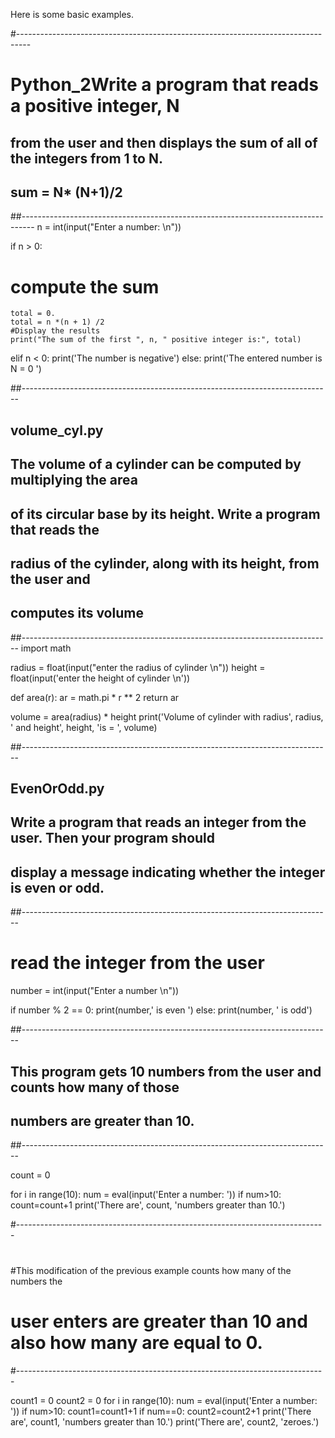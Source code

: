 Here is some basic examples. 



#---------------------------------------------------------------------------------
# Python_2Write a program that reads a positive integer, N
## from the user and then displays the sum of all of the integers from 1 to N.

##  sum = N* (N+1)/2
##---------------------------------------------------------------------------------
n = int(input("Enter a number: \n"))

if n > 0:
# compute the sum
    total = 0.
    total = n *(n + 1) /2
    #Display the results
    print("The sum of the first ", n, " positive integer is:", total)
elif n < 0:
    print('The number is negative')
else:
    print('The entered number is N = 0 ')


##-----------------------------------------------------------------------------
##                    volume_cyl.py
##  The volume of a cylinder can be computed by multiplying the area
## of its circular base by its height. Write a program that reads the
## radius of the cylinder, along with its height, from the user and
## computes its volume
##-----------------------------------------------------------------------------
import math

radius = float(input("enter the radius of cylinder \n"))
height = float(input('enter the height of cylinder \n'))

def area(r):
    ar = math.pi * r ** 2
    return ar

volume = area(radius) * height
print('Volume of cylinder with radius', radius, ' and height', height, 'is = ', volume)


##-----------------------------------------------------------------------------
##                  EvenOrOdd.py
## Write a program that reads an integer from the user. Then your program should
## display a message indicating whether the integer is even or odd.
##-----------------------------------------------------------------------------
# read the integer from the user
number = int(input("Enter a number \n"))

if number % 2 == 0:
    print(number,' is even ')
else:
    print(number, ' is odd')


##-----------------------------------------------------------------------------
## This program gets 10 numbers from the user and counts how many of those
## numbers are greater than 10.
##-----------------------------------------------------------------------------

count = 0

for i in range(10):
     num = eval(input('Enter a number: '))
     if num>10:
         count=count+1
print('There are', count, 'numbers greater than 10.')


#-----------------------------------------------------------------------------
#
#This modification of the previous example counts how many of the numbers the
# user enters are greater than 10 and also how many are equal to 0.
#-----------------------------------------------------------------------------

count1 = 0
count2 = 0
for i in range(10):
    num = eval(input('Enter a number: '))
    if num>10:
        count1=count1+1
    if num==0:
        count2=count2+1
print('There are', count1, 'numbers greater than 10.')
print('There are', count2, 'zeroes.')

